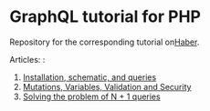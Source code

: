# GraphQL tutorial for PHP

Repository for the corresponding tutorial on[Haber](https://habrahabr.ru/).

Articles:
:
1. [Installation, schematic, and queries](https://habrahabr.ru/post/328122/)
2. [Mutations, Variables, Validation and Security](https://habrahabr.ru/post/329238/)
3. [Solving the problem of N + 1 queries](https://habrahabr.ru/post/329408/)
